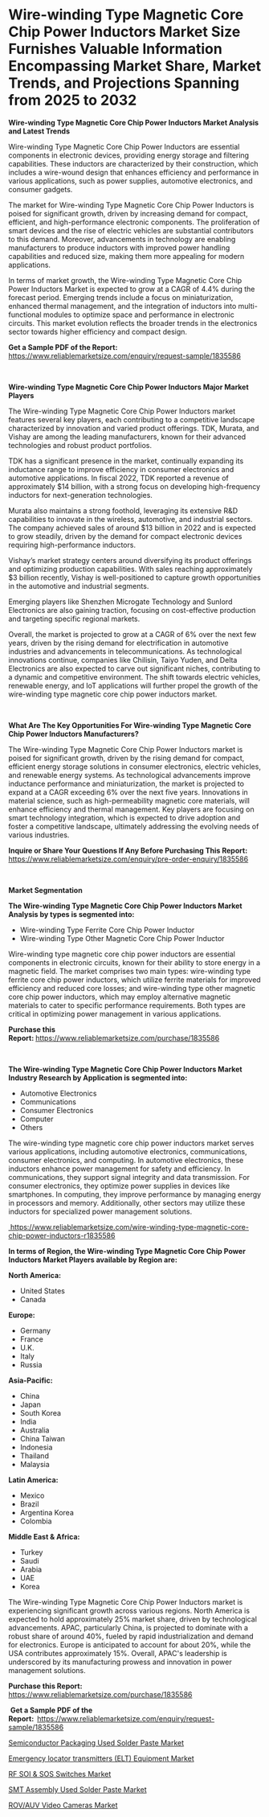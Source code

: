 <p><h1>Wire-winding Type Magnetic Core Chip Power Inductors Market Size Furnishes Valuable Information Encompassing Market Share, Market Trends, and Projections Spanning from 2025 to 2032</h1></p><p><strong>Wire-winding Type Magnetic Core Chip Power Inductors Market Analysis and Latest Trends</strong></p>
<p><p>Wire-winding Type Magnetic Core Chip Power Inductors are essential components in electronic devices, providing energy storage and filtering capabilities. These inductors are characterized by their construction, which includes a wire-wound design that enhances efficiency and performance in various applications, such as power supplies, automotive electronics, and consumer gadgets.</p><p>The market for Wire-winding Type Magnetic Core Chip Power Inductors is poised for significant growth, driven by increasing demand for compact, efficient, and high-performance electronic components. The proliferation of smart devices and the rise of electric vehicles are substantial contributors to this demand. Moreover, advancements in technology are enabling manufacturers to produce inductors with improved power handling capabilities and reduced size, making them more appealing for modern applications.</p><p>In terms of market growth, the Wire-winding Type Magnetic Core Chip Power Inductors Market is expected to grow at a CAGR of 4.4% during the forecast period. Emerging trends include a focus on miniaturization, enhanced thermal management, and the integration of inductors into multi-functional modules to optimize space and performance in electronic circuits. This market evolution reflects the broader trends in the electronics sector towards higher efficiency and compact design.</p></p>
<p><strong>Get a Sample PDF of the Report:&nbsp;</strong> <a href="https://www.reliablemarketsize.com/enquiry/request-sample/1835586?utm_campaign=1898&utm_medium=2&utm_source=Github&utm_content=ia&utm_term=26032025&utm_id=wire-winding-type-magnetic-core-chip-power-inductors">https://www.reliablemarketsize.com/enquiry/request-sample/1835586</a></p>
<p>&nbsp;</p>
<p><strong>Wire-winding Type Magnetic Core Chip Power Inductors Major Market Players</strong></p>
<p><p>The Wire-winding Type Magnetic Core Chip Power Inductors market features several key players, each contributing to a competitive landscape characterized by innovation and varied product offerings. TDK, Murata, and Vishay are among the leading manufacturers, known for their advanced technologies and robust product portfolios. </p><p>TDK has a significant presence in the market, continually expanding its inductance range to improve efficiency in consumer electronics and automotive applications. In fiscal 2022, TDK reported a revenue of approximately $14 billion, with a strong focus on developing high-frequency inductors for next-generation technologies.</p><p>Murata also maintains a strong foothold, leveraging its extensive R&D capabilities to innovate in the wireless, automotive, and industrial sectors. The company achieved sales of around $13 billion in 2022 and is expected to grow steadily, driven by the demand for compact electronic devices requiring high-performance inductors.</p><p>Vishay’s market strategy centers around diversifying its product offerings and optimizing production capabilities. With sales reaching approximately $3 billion recently, Vishay is well-positioned to capture growth opportunities in the automotive and industrial segments.</p><p>Emerging players like Shenzhen Microgate Technology and Sunlord Electronics are also gaining traction, focusing on cost-effective production and targeting specific regional markets. </p><p>Overall, the market is projected to grow at a CAGR of 6% over the next few years, driven by the rising demand for electrification in automotive industries and advancements in telecommunications. As technological innovations continue, companies like Chilisin, Taiyo Yuden, and Delta Electronics are also expected to carve out significant niches, contributing to a dynamic and competitive environment. The shift towards electric vehicles, renewable energy, and IoT applications will further propel the growth of the wire-winding type magnetic core chip power inductors market.</p></p>
<p>&nbsp;</p>
<p><strong>What Are The Key Opportunities For Wire-winding Type Magnetic Core Chip Power Inductors Manufacturers?</strong></p>
<p><p>The Wire-winding Type Magnetic Core Chip Power Inductors market is poised for significant growth, driven by the rising demand for compact, efficient energy storage solutions in consumer electronics, electric vehicles, and renewable energy systems. As technological advancements improve inductance performance and miniaturization, the market is projected to expand at a CAGR exceeding 6% over the next five years. Innovations in material science, such as high-permeability magnetic core materials, will enhance efficiency and thermal management. Key players are focusing on smart technology integration, which is expected to drive adoption and foster a competitive landscape, ultimately addressing the evolving needs of various industries.</p></p>
<p><strong>Inquire or Share Your Questions If Any Before Purchasing This Report:</strong> <a href="https://www.reliablemarketsize.com/enquiry/pre-order-enquiry/1835586?utm_campaign=1898&utm_medium=2&utm_source=Github&utm_content=ia&utm_term=26032025&utm_id=wire-winding-type-magnetic-core-chip-power-inductors">https://www.reliablemarketsize.com/enquiry/pre-order-enquiry/1835586</a></p>
<p>&nbsp;</p>
<p><strong>Market Segmentation</strong></p>
<p><strong>The Wire-winding Type Magnetic Core Chip Power Inductors Market Analysis by types is segmented into:</strong></p>
<p><ul><li>Wire-winding Type Ferrite Core Chip Power Inductor</li><li>Wire-winding Type Other Magnetic Core Chip Power Inductor</li></ul></p>
<p><p>Wire-winding type magnetic core chip power inductors are essential components in electronic circuits, known for their ability to store energy in a magnetic field. The market comprises two main types: wire-winding type ferrite core chip power inductors, which utilize ferrite materials for improved efficiency and reduced core losses; and wire-winding type other magnetic core chip power inductors, which may employ alternative magnetic materials to cater to specific performance requirements. Both types are critical in optimizing power management in various applications.</p></p>
<p><strong>Purchase this Report:&nbsp;</strong><a href="https://www.reliablemarketsize.com/purchase/1835586?utm_campaign=1898&utm_medium=2&utm_source=Github&utm_content=ia&utm_term=26032025&utm_id=wire-winding-type-magnetic-core-chip-power-inductors">https://www.reliablemarketsize.com/purchase/1835586</a></p>
<p>&nbsp;</p>
<p><strong>The Wire-winding Type Magnetic Core Chip Power Inductors Market Industry Research by Application is segmented into:</strong></p>
<p><ul><li>Automotive Electronics</li><li>Communications</li><li>Consumer Electronics</li><li>Computer</li><li>Others</li></ul></p>
<p><p>The wire-winding type magnetic core chip power inductors market serves various applications, including automotive electronics, communications, consumer electronics, and computing. In automotive electronics, these inductors enhance power management for safety and efficiency. In communications, they support signal integrity and data transmission. For consumer electronics, they optimize power supplies in devices like smartphones. In computing, they improve performance by managing energy in processors and memory. Additionally, other sectors may utilize these inductors for specialized power management solutions.</p></p>
<p><a href="https://www.reliablemarketsize.com/wire-winding-type-magnetic-core-chip-power-inductors-r1835586?utm_campaign=1898&utm_medium=2&utm_source=Github&utm_content=ia&utm_term=26032025&utm_id=wire-winding-type-magnetic-core-chip-power-inductors">&nbsp;https://www.reliablemarketsize.com/wire-winding-type-magnetic-core-chip-power-inductors-r1835586</a></p>
<p><strong>In terms of Region, the Wire-winding Type Magnetic Core Chip Power Inductors Market Players available by Region are:</strong></p>
<p>
    <p> <strong> North America: </strong>
        <ul>
            <li>United States</li>
            <li>Canada</li>
        </ul>
        </p> 
    <p> <strong> Europe: </strong>
        <ul>
            <li>Germany</li>
            <li>France</li>
            <li>U.K.</li>
            <li>Italy</li>
            <li>Russia</li>
        </ul>
        </p> 
    <p> <strong> Asia-Pacific: </strong>
        <ul>
            <li>China</li>
            <li>Japan</li>
            <li>South Korea</li>
            <li>India</li>
            <li>Australia</li>
            <li>China Taiwan</li>
            <li>Indonesia</li>
            <li>Thailand</li>
            <li>Malaysia</li>
        </ul>
        </p> 
    <p> <strong> Latin America: </strong>
        <ul>
            <li>Mexico</li>
            <li>Brazil</li>
            <li>Argentina Korea</li>
            <li>Colombia</li>
        </ul>
        </p> 
    <p> <strong> Middle East & Africa: </strong>
        <ul>
            <li>Turkey</li>
            <li>Saudi</li>
            <li>Arabia</li>
            <li>UAE</li>
            <li>Korea</li>
        </ul>
    </p>
    </p>
<p><p>The Wire-winding Type Magnetic Core Chip Power Inductors market is experiencing significant growth across various regions. North America is expected to hold approximately 25% market share, driven by technological advancements. APAC, particularly China, is projected to dominate with a robust share of around 40%, fueled by rapid industrialization and demand for electronics. Europe is anticipated to account for about 20%, while the USA contributes approximately 15%. Overall, APAC's leadership is underscored by its manufacturing prowess and innovation in power management solutions.</p></p>
<p><strong>Purchase this Report: </strong><a href="https://www.reliablemarketsize.com/purchase/1835586?utm_campaign=1898&utm_medium=2&utm_source=Github&utm_content=ia&utm_term=26032025&utm_id=wire-winding-type-magnetic-core-chip-power-inductors">https://www.reliablemarketsize.com/purchase/1835586</a></p>
<p>&nbsp;<strong>Get a Sample PDF of the Report:&nbsp;&nbsp;</strong><a href="https://www.reliablemarketsize.com/enquiry/request-sample/1835586?utm_campaign=1898&utm_medium=2&utm_source=Github&utm_content=ia&utm_term=26032025&utm_id=wire-winding-type-magnetic-core-chip-power-inductors">https://www.reliablemarketsize.com/enquiry/request-sample/1835586</a></p>
<p><strong></strong></p>
<p><p><a href="https://github.com/mafeasavzal/Market-Research-Report-List-1/blob/main/semiconductor-packaging-used-solder-paste-market.md?utm_campaign=1898&utm_medium=2&utm_source=Github&utm_content=ia&utm_term=26032025&utm_id=wire-winding-type-magnetic-core-chip-power-inductors">Semiconductor Packaging Used Solder Paste Market</a></p><p><a href="https://github.com/iyachikareva/Market-Research-Report-List-1/blob/main/emergency-locator-transmitters-elt-equipment-market.md?utm_campaign=1898&utm_medium=2&utm_source=Github&utm_content=ia&utm_term=26032025&utm_id=wire-winding-type-magnetic-core-chip-power-inductors">Emergency locator transmitters (ELT) Equipment Market</a></p><p><a href="https://github.com/karydacamu/Market-Research-Report-List-1/blob/main/rf-soi-sos-switches-market.md?utm_campaign=1898&utm_medium=2&utm_source=Github&utm_content=ia&utm_term=26032025&utm_id=wire-winding-type-magnetic-core-chip-power-inductors">RF SOI & SOS Switches Market</a></p><p><a href="https://github.com/seemagarbeha/Market-Research-Report-List-1/blob/main/smt-assembly-used-solder-paste-market.md?utm_campaign=1898&utm_medium=2&utm_source=Github&utm_content=ia&utm_term=26032025&utm_id=wire-winding-type-magnetic-core-chip-power-inductors">SMT Assembly Used Solder Paste Market</a></p><p><a href="https://github.com/prantoblouin/Market-Research-Report-List-1/blob/main/rovauv-video-cameras-market.md?utm_campaign=1898&utm_medium=2&utm_source=Github&utm_content=ia&utm_term=26032025&utm_id=wire-winding-type-magnetic-core-chip-power-inductors">ROV/AUV Video Cameras Market</a></p></p>